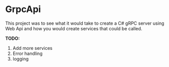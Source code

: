 # GrpcApi

This project was to see what it would take to create a C# gRPC server using Web Api and how you would create services that could be called.

**TODO:**

1. Add more services
2. Error handling
3. logging
